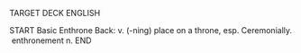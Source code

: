 TARGET DECK
ENGLISH

START
Basic
Enthrone
Back: v. (-ning) place on a throne, esp. Ceremonially.  enthronement n.
END
